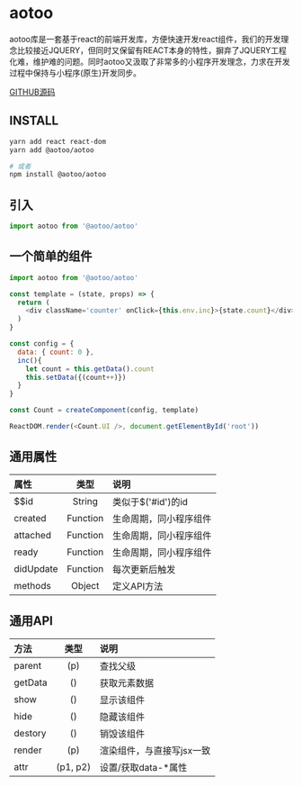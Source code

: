 # aotoo

aotoo库是一套基于react的前端开发库，方便快速开发react组件，我们的开发理念比较接近JQUERY，但同时又保留有REACT本身的特性，摒弃了JQUERY工程化难，维护难的问题。同时aotoo又汲取了非常多的小程序开发理念，力求在开发过程中保持与小程序(原生)开发同步。  

[GITHUB源码](https://www.github.com/webkixi/aotoo)

INSTALL
------------------

```bash
yarn add react react-dom
yarn add @aotoo/aotoo

# 或者
npm install @aotoo/aotoo
```

引入
------------------

```js
import aotoo from '@aotoo/aotoo'
```

一个简单的组件  
------------------

```js
import aotoo from '@aotoo/aotoo'

const template = (state, props) => {
  return (
    <div className='counter' onClick={this.env.inc}>{state.count}</div>
  )
}

const config = {
  data: { count: 0 },
  inc(){
    let count = this.getData().count
    this.setData({(count++)})
  }
}

const Count = createComponent(config, template)

ReactDOM.render(<Count.UI />, document.getElementById('root'))
```

通用属性
------------------

| 属性      |    类型 | 说明  |
| :-------- | :--------: | :-- |
| $$id  | String |  类似于$('#id')的id  |
| created      |   Function | 生命周期，同小程序组件 |
| attached      |   Function | 生命周期，同小程序组件 |
| ready      |   Function | 生命周期，同小程序组件 |
| didUpdate      |   Function | 每次更新后触发 |
| methods      |   Object | 定义API方法 |

通用API
------------------

| 方法      |    类型 | 说明  |
| :-------- | :--------: | :-- |
| parent      |   (p) | 查找父级 |
| getData      |   () | 获取元素数据 |
| show      |   () | 显示该组件 |
| hide      |   () | 隐藏该组件 |
| destory      |   () | 销毁该组件 |
| render      |   (p) | 渲染组件，与直接写jsx一致 |
| attr |  (p1, p2) |  设置/获取data-*属性 |
